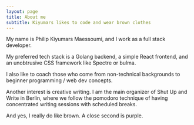 ```yaml
---
layout: page
title: About me
subtitle: Kiyumars likes to code and wear brown clothes
---
```


My name is Philip Kiyumars Maessoumi, and I work as a full stack developer. 

My preferred tech stack is a Golang backend, a simple React frontend, and an unobtrusive CSS framework like Spectre or bulma.

I also like to coach those who come from non-technical backgrounds to beginner programming / web dev concepts.

Another interest is creative writing. I am the main organizer of Shut Up and Write in Berlin, where we follow the pomodoro technique of having concentrated writing sessions with scheduled breaks.

And yes, I really do like brown. A close second is purple.
